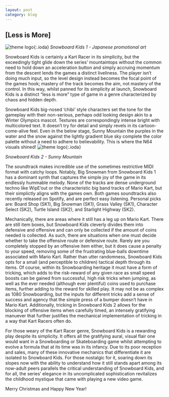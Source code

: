```yaml
---
layout: post
category: blog
---
```


## [Less is More]
![theme logo](images/SBKBoxArt-01012024){:.ioda}
*Snowboard Kids 1 - Japanese promotional art*


Snowboard Kids is certainly a Kart Racer in its simplicity, but the exceedingly tight glide down the series’ mountaintops without the common need to hold down an acceleration button and simply accruing momentum from the descent lends the games a distinct liveliness. The player isn’t doing much input, so the level design instead becomes the focal point of the games hook; mastery of the track becomes the aim, not mastery of the control. In this way, whilst panned for its simplicity at launch, Snowboard Kids is a distinct “less is more” type of game in a genre characterized by chaos and hidden depth. 

Snowboard Kids big-nosed ‘chibi’ style characters set the tone for the gameplay with their non-serious, perhaps odd looking design akin to a Winter Olympics mascot. Textures are correspondingly intense bright with multicolored text. It doesn’t try for detail and simply revels in its cartoon-come-alive feel. Even in the below stage, Sunny Mountain the purples in the water and the snow against the lightly gradient blue sky complete the color palette without a need to adhere to believability. This is where the N64 visuals shined!
![theme logo](images/SunnyMountain-01012024){:.ioda}

*Snowboard Kids 2 - Sunny Mountain*

The soundtrack makes incredible use of the sometimes restrictive MIDI format with catchy loops. Notably, Big Snowman from Snowboard Kids 1 has a dominant synth that captures the simple joy of the game in its endlessly hummable melody. None of the tracks are dense underground techno like WipE’out or the characteristic big band tracks of Mario Kart, but their simplictly aligns with the games own. Both games soundtracks also recently released on Spotify, and are perfect easy listening. Personal picks are: Board Shop (SK1), Big Snowman (SK1), Grass Valley (SK1), Character Select (SK2), Turtle Island (SK2), and Starlight Highway (SK2).

Mechanically, there are areas where it still has a leg up on Mario Kart. There are still item boxes, but Snowboard Kids cleverly divides them into defensive and offensive and can only be collected if the amount of coins needed is collected. As such, there are situations when one must decide whether to take the offensive route or defensive route. Rarely are you completely stopped by an offensive item either, but it does cause a penalty to your speed, removing some of the frustrating blue-balls downtime associated with Mario Kart. Rather than utter randomness, Snowboard Kids opts for a small (and perceptible to children) tactical depth through its items. Of course, within its Snowboarding heritage it must have a form of tricking, which adds to the risk-reward of any given race as small speed boosts can be gained from successful, high risk tricks when jumping, as well as the ever needed (although ever plentiful) coins used to purchase items, further adding to the reward for skilled play. It may not be as complex as 1080 Snowboarding, but the inputs for different tricks add a sense of success and agency that the simple press of a bumper doesn’t have in Mario Kart. Additionally, tricking in Snowboard Kids 2 allows for the blocking of offensive items when carefully timed, an intensely gratifying manuever that further justifies the mechanical implementation of tricking in a way that Kart Racers often do. 

For those weary of the Kart Racer genre, Snowboard Kids is a rewarding play despite its simplicity. It offers all the gratifying aural, visual flair one would want in a Snowboarding or Skateboarding game whilst attempting to evolve a formula that at its time was in its infancy. Due to its poor reception and sales, many of these innovative mechanics that differentiate it are isolated to Snowboard Kids. For those nostalgic for it, soaring down its slopes now with the ability to understand how it still stands apart among its now-adult peers parallels the critical understanding of Snowboard Kids, and for all, the series’ elegance in its uncomplicated sophistication revitalizes the childhood mystique that came with playing a new video game.

Merry Christmas and Happy New Year!

